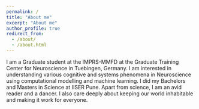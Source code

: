```yaml
---
permalink: /
title: "About me"
excerpt: "About me"
author_profile: true
redirect_from: 
  - /about/
  - /about.html
---
```


I am a Graduate student at the IMPRS-MMFD at the Graduate Training Center for Neuroscience in Tuebingen, Germany. I am interested in understanding various cognitive and systems phenomena in Neuroscience using computational modelling and machine learning. I did my Bachelors and Masters in Science at IISER Pune.
Apart from science, I am an avid reader and a dancer. I also care deeply about keeping our world inhabitable and making it work for everyone.
